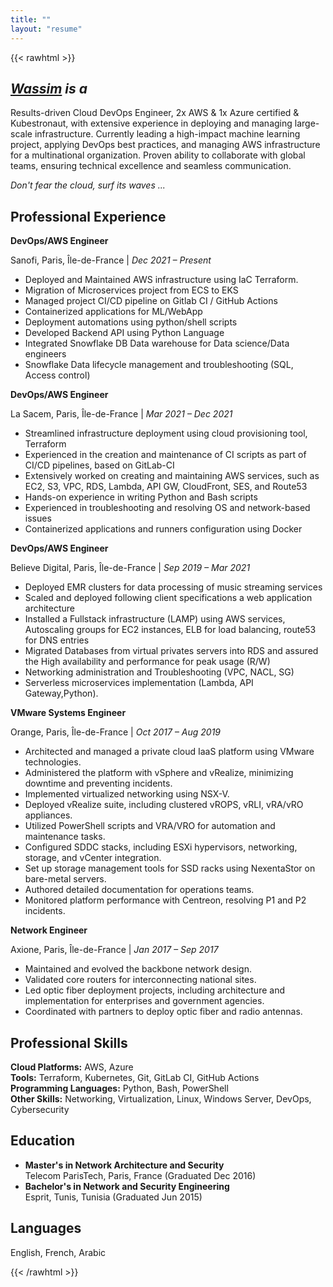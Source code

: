 ```yaml
---
title: ""
layout: "resume"
---
```


{{< rawhtml >}}
 <h2><em><a href="/contact">Wassim</a> is a</em></h2>

<div class="resume-body">
  <p>Results-driven Cloud DevOps Engineer, 2x AWS & 1x Azure certified & Kubestronaut, with extensive experience in deploying and managing large-scale infrastructure. Currently leading a high-impact machine learning project, applying DevOps best practices, and managing AWS infrastructure for a multinational organization. Proven ability to collaborate with global teams, ensuring technical excellence and seamless communication.</p>
  <p><em>Don't fear the cloud, surf its waves ...</em></p>
  
  <h2>Professional Experience</h2>

  <div class="job">
    <p class="job-title"><strong>DevOps/AWS Engineer</strong></p>
    <p class="job-details">Sanofi, Paris, Île-de-France | <em>Dec 2021 – Present</em></p>
    <ul>
      <li>Deployed and Maintained AWS infrastructure using IaC Terraform.</li>
      <li>Migration of Microservices project from ECS to EKS</li>
      <li>Managed project CI/CD pipeline on Gitlab CI / GitHub Actions</li>
      <li>Containerized applications for ML/WebApp</li>
      <li>Deployment automations using python/shell scripts</li>
      <li>Developed Backend API using Python Language</li>
      <li>Integrated Snowflake DB Data warehouse for Data science/Data engineers</li>
      <li>Snowflake Data lifecycle management and troubleshooting (SQL, Access control)</li>
    </ul>
  </div>

  <div class="job">
    <p class="job-title"><strong>DevOps/AWS Engineer</strong></p>
    <p class="job-details">La Sacem, Paris, Île-de-France | <em>Mar 2021 – Dec 2021</em></p>
    <ul>
      <li>Streamlined infrastructure deployment using cloud provisioning tool, Terraform</li>
      <li>Experienced in the creation and maintenance of CI scripts as part of CI/CD pipelines, based on GitLab-CI</li>
      <li>Extensively worked on creating and maintaining AWS services, such as EC2, S3, VPC, RDS, Lambda, API GW, CloudFront, SES, and Route53</li>
      <li>Hands-on experience in writing Python and Bash scripts</li>
      <li>Experienced in troubleshooting and resolving OS and network-based issues</li>
      <li>Containerized applications and runners configuration using Docker</li>
    </ul>
  </div>

  <div class="job">
    <p class="job-title"><strong>DevOps/AWS Engineer</strong></p>
    <p class="job-details">Believe Digital, Paris, Île-de-France | <em>Sep 2019 – Mar 2021</em></p>
    <ul>
      <li>Deployed EMR clusters for data processing of music streaming services</li>
      <li>Scaled and deployed following client specifications a web application architecture</li>
      <li>Installed a Fullstack infrastructure (LAMP) using AWS services, Autoscaling groups for EC2 instances, ELB for load balancing, route53 for DNS entries</li>
      <li>Migrated Databases from virtual privates servers into RDS and assured the High availability and performance for peak usage (R/W)</li>
      <li>Networking administration and Troubleshooting (VPC, NACL, SG)</li>
      <li>Serverless microservices implementation (Lambda, API Gateway,Python).</li>
    </ul>
  </div>

  <div class="job">
    <p class="job-title"><strong>VMware Systems Engineer</strong></p>
    <p class="job-details">Orange, Paris, Île-de-France | <em>Oct 2017 – Aug 2019</em></p>
    <ul>
      <li>Architected and managed a private cloud IaaS platform using VMware technologies.</li>
      <li>Administered the platform with vSphere and vRealize, minimizing downtime and preventing incidents.</li>
      <li>Implemented virtualized networking using NSX-V.</li>
      <li>Deployed vRealize suite, including clustered vROPS, vRLI, vRA/vRO appliances.</li>
      <li>Utilized PowerShell scripts and VRA/VRO for automation and maintenance tasks.</li>
      <li>Configured SDDC stacks, including ESXi hypervisors, networking, storage, and vCenter integration.</li>
      <li>Set up storage management tools for SSD racks using NexentaStor on bare-metal servers.</li>
      <li>Authored detailed documentation for operations teams.</li>
      <li>Monitored platform performance with Centreon, resolving P1 and P2 incidents.</li>
    </ul>
  </div>

  <div class="job">
    <p class="job-title"><strong>Network Engineer</strong></p>
    <p class="job-details">Axione, Paris, Île-de-France | <em>Jan 2017 – Sep 2017</em></p>
    <ul>
      <li>Maintained and evolved the backbone network design.</li>
      <li>Validated core routers for interconnecting national sites.</li>
      <li>Led optic fiber deployment projects, including architecture and implementation for enterprises and government agencies.</li>
      <li>Coordinated with partners to deploy optic fiber and radio antennas.</li>
    </ul>
  </div>

  <h2>Professional Skills</h2>
  <p><strong>Cloud Platforms:</strong> AWS, Azure<br>
     <strong>Tools:</strong> Terraform, Kubernetes, Git, GitLab CI, GitHub Actions<br>
     <strong>Programming Languages:</strong> Python, Bash, PowerShell<br>
     <strong>Other Skills:</strong> Networking, Virtualization, Linux, Windows Server, DevOps, Cybersecurity
  </p>

  <h2>Education</h2>
  <ul>
    <li><strong>Master's in Network Architecture and Security</strong><br>Telecom ParisTech, Paris, France (Graduated Dec 2016)</li>
    <li><strong>Bachelor's in Network and Security Engineering</strong><br>Esprit, Tunis, Tunisia (Graduated Jun 2015)</li>
  </ul>

  <h2>Languages</h2>
  <p>English, French, Arabic</p>
</div>
{{< /rawhtml >}}
